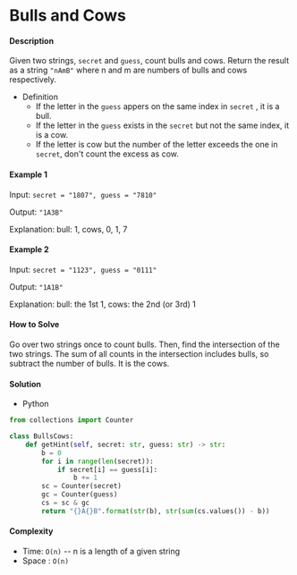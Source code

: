 # Bulls and Cows

#### Description

Given two strings, `secret` and `guess`, count bulls and cows. Return the result as a string `"nAmB"` where n and m are numbers of bulls and cows respectively.

- Definition
    - If the letter in the `guess` appers on the same index in `secret` , it is a bull.
    - If the letter in the `guess` exists in the `secret` but not the same index, it is a cow.
    - If the letter is cow but the number of the letter exceeds the one in `secret`, don't count the excess as cow.

#### Example 1

Input: `secret = "1807", guess = "7810"`

Output: `"1A3B"`

Explanation: bull: 1, cows, 0, 1, 7

#### Example 2

Input: `secret = "1123", guess = "0111"`

Output: `"1A1B"`

Explanation: bull: the 1st 1, cows: the 2nd (or 3rd) 1

#### How to Solve

Go over two strings once to count bulls. Then, find the intersection of the two strings. The sum of all counts in the intersection includes bulls, so subtract the number of bulls. It is the cows.

#### Solution
- Python

```python
from collections import Counter

class BullsCows:
    def getHint(self, secret: str, guess: str) -> str:
        b = 0
        for i in range(len(secret)):
            if secret[i] == guess[i]:
                b += 1
        sc = Counter(secret)
        gc = Counter(guess)
        cs = sc & gc
        return "{}A{}B".format(str(b), str(sum(cs.values()) - b))
```

#### Complexity
- Time: `O(n)` -- n is a length of a given string
- Space : `O(n)`

